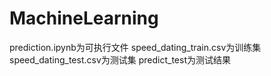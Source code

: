 # MachineLearning
prediction.ipynb为可执行文件
speed_dating_train.csv为训练集
speed_dating_test.csv为测试集
predict_test为测试结果
